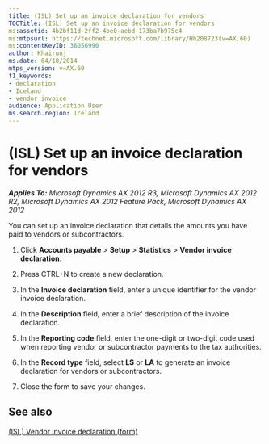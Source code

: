 ```yaml
---
title: (ISL) Set up an invoice declaration for vendors
TOCTitle: (ISL) Set up an invoice declaration for vendors
ms:assetid: 4b2bf11d-2ff2-4be0-aebd-173ba7b975c4
ms:mtpsurl: https://technet.microsoft.com/library/Hh208723(v=AX.60)
ms:contentKeyID: 36056990
author: Khairunj
ms.date: 04/18/2014
mtps_version: v=AX.60
f1_keywords:
- declaration
- Iceland
- vendor invoice
audience: Application User
ms.search.region: Iceland
---
```


# (ISL) Set up an invoice declaration for vendors 


_**Applies To:** Microsoft Dynamics AX 2012 R3, Microsoft Dynamics AX 2012 R2, Microsoft Dynamics AX 2012 Feature Pack, Microsoft Dynamics AX 2012_

You can set up an invoice declaration that details the amounts you have paid to vendors or subcontractors.

1.  Click **Accounts payable** \> **Setup** \> **Statistics** \> **Vendor invoice declaration**.

2.  Press CTRL+N to create a new declaration.

3.  In the **Invoice declaration** field, enter a unique identifier for the vendor invoice declaration.

4.  In the **Description** field, enter a brief description of the invoice declaration.

5.  In the **Reporting code** field, enter the one-digit or two-digit code used when reporting vendor or subcontractor payments to the tax authorities.

6.  In the **Record type** field, select **LS** or **LA** to generate an invoice declaration for vendors or subcontractors.

7.  Close the form to save your changes.

## See also

[(ISL) Vendor invoice declaration (form)](https://technet.microsoft.com/library/hh209080\(v=ax.60\))

  


